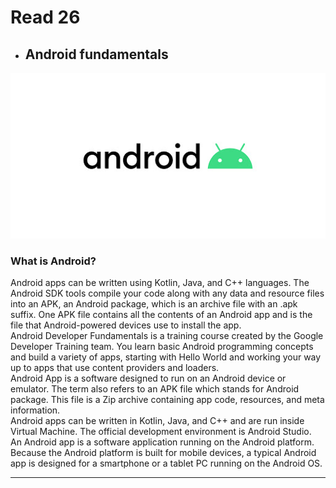 # Read 26

* ## Android fundamentals <br/>
![Image](img/android.jpg)
### What is Android?<br>
Android apps can be written using Kotlin, Java, and C++ languages. The Android SDK tools compile your code along with any data and resource files into an APK, an Android package, which is an archive file with an .apk suffix. One APK file contains all the contents of an Android app and is the file that Android-powered devices use to install the app.<br/>
Android Developer Fundamentals is a training course created by the Google Developer Training team. You learn basic Android programming concepts and build a variety of apps, starting with Hello World and working your way up to apps that use content providers and loaders.<br/>
Android App is a software designed to run on an Android device or emulator. The term also refers to an APK file which stands for Android package. This file is a Zip archive containing app code, resources, and meta information.<br/>
Android apps can be written in Kotlin, Java, and C++ and are run inside Virtual Machine. The official development environment is Android Studio.<br/>
An Android app is a software application running on the Android platform. Because the Android platform is built for mobile devices, a typical Android app is designed for a smartphone or a tablet PC running on the Android OS.<br/>


---
